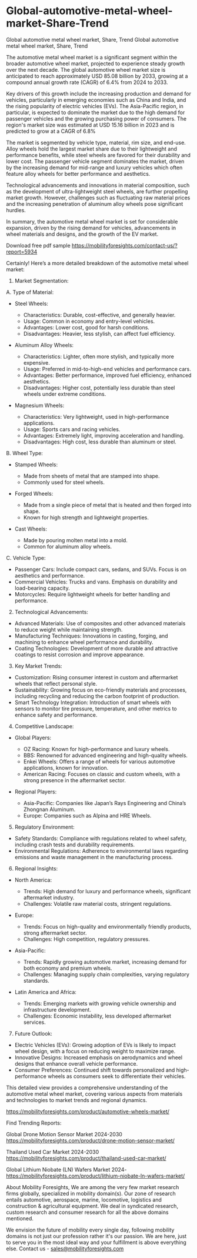 # Global-automotive-metal-wheel-market-Share-Trend
Global automotive metal wheel market, Share, Trend
Global automotive metal wheel market, Share, Trend  

The automotive metal wheel market is a significant segment within the broader automotive wheel market, projected to experience steady growth over the next decade. The global automotive wheel market size is anticipated to reach approximately USD 85.08 billion by 2033, growing at a compound annual growth rate (CAGR) of 6.4% from 2024 to 2033. 

Key drivers of this growth include the increasing production and demand for vehicles, particularly in emerging economies such as China and India, and the rising popularity of electric vehicles (EVs). The Asia-Pacific region, in particular, is expected to dominate the market due to the high demand for passenger vehicles and the growing purchasing power of consumers. The region's market size was estimated at USD 15.16 billion in 2023 and is predicted to grow at a CAGR of 6.8%

The market is segmented by vehicle type, material, rim size, and end-use. Alloy wheels hold the largest market share due to their lightweight and performance benefits, while steel wheels are favored for their durability and lower cost. The passenger vehicle segment dominates the market, driven by the increasing demand for mid-range and luxury vehicles which often feature alloy wheels for better performance and aesthetics.

Technological advancements and innovations in material composition, such as the development of ultra-lightweight steel wheels, are further propelling market growth. However, challenges such as fluctuating raw material prices and the increasing penetration of aluminum alloy wheels pose significant hurdles.

In summary, the automotive metal wheel market is set for considerable expansion, driven by the rising demand for vehicles, advancements in wheel materials and designs, and the growth of the EV market.

Download free pdf sample 
https://mobilityforesights.com/contact-us/?report=5934 


Certainly! Here’s a more detailed breakdown of the automotive metal wheel market:

 1. Market Segmentation:

 A. Type of Material:

- Steel Wheels:
  - Characteristics: Durable, cost-effective, and generally heavier.
  - Usage: Common in economy and entry-level vehicles.
  - Advantages: Lower cost, good for harsh conditions.
  - Disadvantages: Heavier, less stylish, can affect fuel efficiency.

- Aluminum Alloy Wheels:
  - Characteristics: Lighter, often more stylish, and typically more expensive.
  - Usage: Preferred in mid-to-high-end vehicles and performance cars.
  - Advantages: Better performance, improved fuel efficiency, enhanced aesthetics.
  - Disadvantages: Higher cost, potentially less durable than steel wheels under extreme conditions.

- Magnesium Wheels:
  - Characteristics: Very lightweight, used in high-performance applications.
  - Usage: Sports cars and racing vehicles.
  - Advantages: Extremely light, improving acceleration and handling.
  - Disadvantages: High cost, less durable than aluminum or steel.

 B. Wheel Type:

- Stamped Wheels:
  - Made from sheets of metal that are stamped into shape.
  - Commonly used for steel wheels.

- Forged Wheels:
  - Made from a single piece of metal that is heated and then forged into shape.
  - Known for high strength and lightweight properties.

- Cast Wheels:
  - Made by pouring molten metal into a mold.
  - Common for aluminum alloy wheels.

 C. Vehicle Type:

- Passenger Cars: Include compact cars, sedans, and SUVs. Focus is on aesthetics and performance.
- Commercial Vehicles: Trucks and vans. Emphasis on durability and load-bearing capacity.
- Motorcycles: Require lightweight wheels for better handling and performance.

 2. Technological Advancements:

- Advanced Materials: Use of composites and other advanced materials to reduce weight while maintaining strength.
- Manufacturing Techniques: Innovations in casting, forging, and machining to enhance wheel performance and durability.
- Coating Technologies: Development of more durable and attractive coatings to resist corrosion and improve appearance.

 3. Key Market Trends:

- Customization: Rising consumer interest in custom and aftermarket wheels that reflect personal style.
- Sustainability: Growing focus on eco-friendly materials and processes, including recycling and reducing the carbon footprint of production.
- Smart Technology Integration: Introduction of smart wheels with sensors to monitor tire pressure, temperature, and other metrics to enhance safety and performance.

 4. Competitive Landscape:

- Global Players: 
  - OZ Racing: Known for high-performance and luxury wheels.
  - BBS: Renowned for advanced engineering and high-quality wheels.
  - Enkei Wheels: Offers a range of wheels for various automotive applications, known for innovation.
  - American Racing: Focuses on classic and custom wheels, with a strong presence in the aftermarket sector.

- Regional Players:
  - Asia-Pacific: Companies like Japan’s Rays Engineering and China’s Zhongnan Aluminum.
  - Europe: Companies such as Alpina and HRE Wheels.

 5. Regulatory Environment:

- Safety Standards: Compliance with regulations related to wheel safety, including crash tests and durability requirements.
- Environmental Regulations: Adherence to environmental laws regarding emissions and waste management in the manufacturing process.

 6. Regional Insights:

- North America:
  - Trends: High demand for luxury and performance wheels, significant aftermarket industry.
  - Challenges: Volatile raw material costs, stringent regulations.

- Europe:
  - Trends: Focus on high-quality and environmentally friendly products, strong aftermarket sector.
  - Challenges: High competition, regulatory pressures.

- Asia-Pacific:
  - Trends: Rapidly growing automotive market, increasing demand for both economy and premium wheels.
  - Challenges: Managing supply chain complexities, varying regulatory standards.

- Latin America and Africa:
  - Trends: Emerging markets with growing vehicle ownership and infrastructure development.
  - Challenges: Economic instability, less developed aftermarket services.

 7. Future Outlook:

- Electric Vehicles (EVs): Growing adoption of EVs is likely to impact wheel design, with a focus on reducing weight to maximize range.
- Innovative Designs: Increased emphasis on aerodynamics and wheel designs that enhance overall vehicle performance.
- Consumer Preferences: Continued shift towards personalized and high-performance wheels as consumers seek to differentiate their vehicles.

This detailed view provides a comprehensive understanding of the automotive metal wheel market, covering various aspects from materials and technologies to market trends and regional dynamics.


https://mobilityforesights.com/product/automotive-wheels-market/ 






Find Trending Reports:


Global Drone Motion Sensor Market 2024-2030
https://mobilityforesights.com/product/drone-motion-sensor-market/ 
 
Thailand Used Car Market 2024-2030
https://mobilityforesights.com/product/thailand-used-car-market/ 

Global Lithium Niobate (LN) Wafers Market 2024-
https://mobilityforesights.com/product/lithium-niobate-ln-wafers-market/ 


About Mobility Foresights,
We are among the very few market research firms globally, specialized in mobility domain(s). Our zone of research entails automotive, aerospace, marine, locomotive, logistics and construction & agricultural equipment. We deal in syndicated research, custom research and consumer research for all the above domains mentioned.

We envision the future of mobility every single day, following mobility domains is not just our profession rather it's our passion. We are here, just to serve you in the most ideal way and your fulfillment is above everything else. Contact us -  sales@mobilityforesights.com 
 
